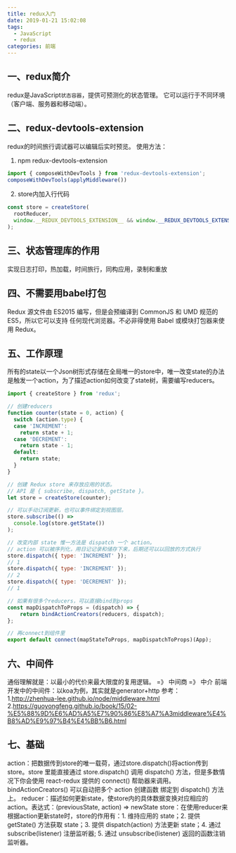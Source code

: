 ```yaml
---
title: redux入门
date: 2019-01-21 15:02:08
tags: 
  - JavaScript 
  - redux
categories: 前端
---
```


## 一、redux简介
redux是JavaScript`状态容器`，提供可预测化的状态管理。
它可以运行于不同环境（客户端、服务器和移动端）。

## 二、redux-devtools-extension
redux的时间旅行调试器可以编辑后实时预览。
使用方法：
1. npm redux-devtools-extension
``` js
import { composeWithDevTools } from 'redux-devtools-extension';
composeWithDevTools(applyMiddleware())
```
2. store内加入行代码
``` js
const store = createStore(
  rootReducer,
  window.__REDUX_DEVTOOLS_EXTENSION__ && window.__REDUX_DEVTOOLS_EXTENSION__()
);
```

## 三、状态管理库的作用
实现日志打印，热加载，时间旅行，同构应用，录制和重放

## 四、不需要用babel打包
Redux 源文件由 ES2015 编写，但是会预编译到 CommonJS 和 UMD 规范的 ES5，所以它可以支持 任何现代浏览器。不必非得使用 Babel 或模块打包器来使用 Redux。

## 五、工作原理
所有的state以一个Json树形式存储在全局唯一的store中，唯一改变state的办法是触发一个action，为了描述action如何改变了state树，需要编写reducers。

``` js
import { createStore } from 'redux';

// 创建reducers
function counter(state = 0, action) {
  switch (action.type) {
  case 'INCREMENT':
    return state + 1;
  case 'DECREMENT':
    return state - 1;
  default:
    return state;
  }
}

// 创建 Redux store 来存放应用的状态。
// API 是 { subscribe, dispatch, getState }。
let store = createStore(counter);

// 可以手动订阅更新，也可以事件绑定到视图层。
store.subscribe(() =>
  console.log(store.getState())
);

// 改变内部 state 惟一方法是 dispatch 一个 action。
// action 可以被序列化，用日记记录和储存下来，后期还可以以回放的方式执行
store.dispatch({ type: 'INCREMENT' });
// 1
store.dispatch({ type: 'INCREMENT' });
// 2
store.dispatch({ type: 'DECREMENT' });
// 1

// 如果有很多个reducers，可以直接bind到props
const mapDispatchToProps = (dispatch) => {
    return bindActionCreators(reducers, dispatch);
};

// 再connect到组件里
export default connect(mapStateToProps, mapDispatchToProps)(App);
```

## 六、中间件
通俗理解就是：以最小的代价来最大限度的复用逻辑。 =》 中间商 =》 中介
前端开发中的中间件：以koa为例，其实就是generator+http 
参考：
1.http://zhenhua-lee.github.io/node/middleware.html
2.https://guoyongfeng.github.io/book/15/02-%E5%88%9D%E6%AD%A5%E7%90%86%E8%A7%A3middleware%E4%B8%AD%E9%97%B4%E4%BB%B6.html

## 七、基础
action：把数据传到store的唯一载荷，通过store.dispatch()将action传到store。store 里能直接通过 store.dispatch() 调用 dispatch() 方法，但是多数情况下你会使用 react-redux 提供的 connect() 帮助器来调用。bindActionCreators() 可以自动把多个 action 创建函数 绑定到 dispatch() 方法上。
reducer：描述如何更新state，使store内的具体数据变换对应相应的action。表达式：(previousState, action) => newState
store：在使用reducer来根据action更新state时，store的作用有：1. 维持应用的 state；2. 提供 getState() 方法获取 state；3. 提供 dispatch(action) 方法更新 state；4. 通过 subscribe(listener) 注册监听器; 5. 通过 unsubscribe(listener) 返回的函数注销监听器。




